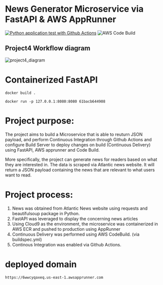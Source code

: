 # News Generator Microservice via FastAPI & AWS AppRunner
[![Python application test with Github Actions](https://github.com/nogibjj/fastapi_news/actions/workflows/main.yml/badge.svg)](https://github.com/nogibjj/fastapi_news/actions/workflows/main.yml) ![AWS Code Build](https://codebuild.us-east-1.amazonaws.com/badges?uuid=eyJlbmNyeXB0ZWREYXRhIjoiZnA3WWxJZFJhdHdzMTFLSVIzd3dIK3IwY0dkOG5IcmFpTEgyTDRxQ1JWTitSRWJyUFZ5TFBRVFVqb1RTQm9pQ3RKb2hJcFhrcDMzYkMxcCtIeXRObXZrPSIsIml2UGFyYW1ldGVyU3BlYyI6IklBSXZXSTJ6UlZLLzVvR3giLCJtYXRlcmlhbFNldFNlcmlhbCI6MX0%3D&branch=main)

## Project4 Workflow diagram
![project4_diagram](https://user-images.githubusercontent.com/112578755/204114921-dd0ffe8f-923a-4749-b7fd-313f9efc369b.jpg)

# Containerized FastAPI

`docker build .`

`docker run -p 127.0.0.1:8080:8080 61bacb644908`

# Project purpose:

The project aims to build a Microservice that is able to reuturn JSON payload, and perform Continuous Integration through Github Actions and configure Build Server to deploy changes on build (Continuous Delivery) using FastAPI, AWS apprunner and Code Build. 

More specifically, the project can generate news for readers based on what they are interested in. The data is scraped via Atlantic news website. It will return a JSON payload containing the news that are relevant to what users want to read. 

# Project process:
1. News was obtained from Atlantic News website using requests and beautifulsoup package in Python.
2. FastAPI was leveraged to display the concerning news articles
3. Using Cloud9 as the environment, the microservice was containerized in AWS ECR and pushed to production using AppRunner
4. Continuous Delivery was performed using AWS CodeBuild. (via buildspec.yml)
5. Continous Integration was enabled via Github Actions.


# deployed domain 
`https://6wwcyqaxeq.us-east-1.awsapprunner.com `
